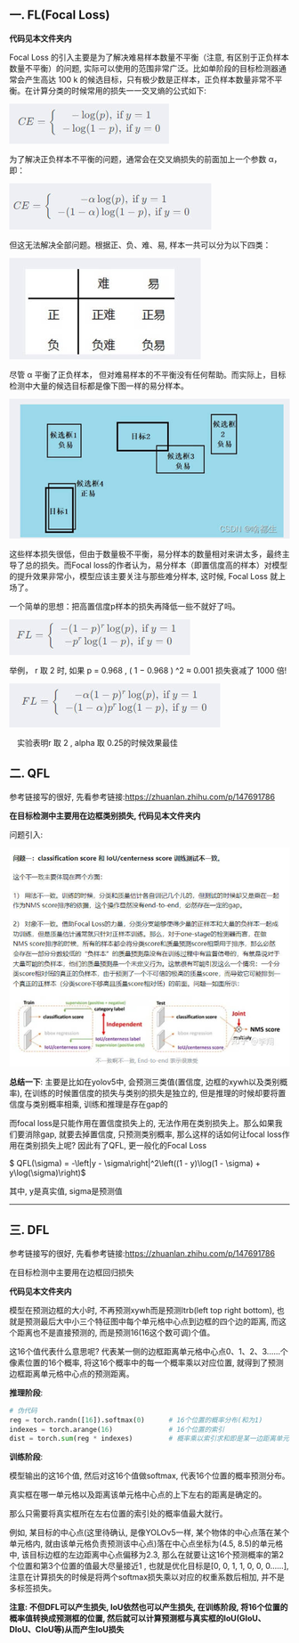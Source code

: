 ## 一. FL(Focal Loss)

**代码见本文件夹内**

Focal Loss 的引入主要是为了解决难易样本数量不平衡（注意, 有区别于正负样本数量不平衡）的问题, 实际可以使用的范围非常广泛。比如单阶段的目标检测器通常会产生高达 100 k 的候选目标，只有极少数是正样本，正负样本数量非常不平衡。在计算分类的时候常用的损失一一交叉熵的公式如下:

![](assets/fl1.jpg)

为了解决正负样本不平衡的问题，通常会在交叉熵损失的前面加上一个参数 α，即：

![](assets/fl2.jpg)

但这无法解决全部问题。根据正、负、难、易, 样本一共可以分为以下四类：

![](assets/fl3.jpg)

尽管 α 平衡了正负样本， 但对难易样本的不平衡没有任何帮助。而实际上，目标检测中大量的候选目标都是像下图一样的易分样本。

![](assets/fl4.jpg)

这些样本损失很低，但由于数量极不平衡，易分样本的数量相对来讲太多，最终主导了总的损失。而Focal loss的作者认为，易分样本（即置信度高的样本）对模型的提升效果非常小，模型应该主要关注与那些难分样本, 这时候, Focal Loss 就上场了。

一个简单的思想：把高置信度p样本的损失再降低一些不就好了吗。

![](assets/fl5.jpg)

举例， r 取 2 时, 如果 p = 0.968 , ( 1 − 0.968 ) ^2 ≈ 0.001 损失衰减了 1000 倍!

![](assets/fl6.jpg)

 实验表明r 取 2 , alpha 取 0.25的时候效果最佳

## 二. QFL

参考链接写的很好, 先看参考链接:https://zhuanlan.zhihu.com/p/147691786

**在目标检测中主要用在边框类别损失, 代码见本文件夹内**

问题引入: 

![](assets/qfl.jpg)

**总结一下**: 主要是比如在yolov5中, 会预测三类值(置信度, 边框的xywh以及类别概率), 在训练的时候置信度的损失与类别的损失是独立的, 但是推理的时候却要将置信度与类别概率相乘, 训练和推理是存在gap的

而focal loss是只能作用在置信度损失上的, 无法作用在类别损失上。那么如果我们要消除gap, 就要去掉置信度, 只预测类别概率, 那么这样的话如何让focal loss作用在类别损失上呢? 因此有了QFL, 更一般化的Focal Loss

$ QFL(\sigma) = -\left|y - \sigma\right|^2\left((1 - y)\log(1 - \sigma) + y\log(\sigma)\right)$

其中, y是真实值, sigma是预测值

****

## 三. DFL

参考链接写的很好, 先看参考链接:https://zhuanlan.zhihu.com/p/147691786

在目标检测中主要用在边框回归损失

**代码见本文件夹内**

模型在预测边框的大小时, 不再预测xywh而是预测ltrb(left top right bottom), 也就是预测最后大中小三个特征图中每个单元格中心点到边框的四个边的距离, 而这个距离也不是直接预测的, 而是预测16(16这个数可调)个值。

这16个值代表什么意思呢? 代表某一侧的边框距离单元格中心点0、1、2、3......个像素位置的16个概率, 将这16个概率中的每一个概率乘以对应位置, 就得到了预测边框距离单元格中心点的预测距离。

**推理阶段**: 

```python
# 伪代码
reg = torch.randn([16]).softmax(0)		# 16个位置的概率分布(和为1)
indexes = torch.arange(16)			    # 16个位置的索引
dist = torch.sum(reg * indexes)			# 概率乘以索引求和即是某一边距离单元格中心点的预测值
```

**训练阶段**:  

模型输出的这16个值, 然后对这16个值做softmax, 代表16个位置的概率预测分布。

真实框在哪一单元格以及距离该单元格中心点的上下左右的距离是确定的。

那么只需要将真实框所在左右位置的索引处的概率值最大就行。

例如, 某目标的中心点(这里待确认, 是像YOLOv5一样, 某个物体的中心点落在某个单元格内, 就由该单元格负责预测该中心点)落在中心点坐标为(4.5, 8.5)的单元格中, 该目标边框的左边距离中心点偏移为2.3, 那么在就要让这16个预测概率的第2个位置和第3个位置的值最大尽量接近1	, 也就是优化目标是[0, 0, 1, 1, 0, 0, 0......], 注意在计算损失的时候是将两个softmax损失乘以对应的权重系数后相加, 并不是多标签损失。

**注意: 不但DFL可以产生损失, IoU依然也可以产生损失, 在训练阶段, 将16个位置的概率值转换成预测框的位置, 然后就可以计算预测框与真实框的IoU(GIoU、DIoU、CIoU等)从而产生IoU损失**





